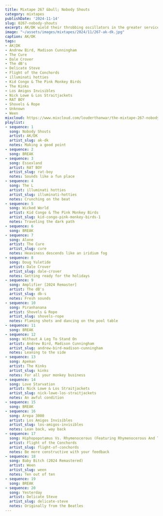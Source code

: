 ```yaml
---
title: Mixtape 267 &bull; Nobody Shouts
category: mixtapes
publishDate: '2024-11-14'
slug: 0267-nobody-shouts
excerpt: AK/DK wield their throbbing oscillators in the greater service of Electropunk.
image: "~/assets/images/mixtapes/2024/11/267-ak-dk.jpg"
caption: AK/DK
tags:
- AK|DK
- Andrew Bird, Madison Cunningham
- The Cure
- Dale Crover
- The dB's
- Delicate Steve
- Flight of the Conchords
- illuminati hotties
- Kid Congo & The Pink Monkey Birds
- The Kinks
- Los Amigos Invisibles
- Nick Lowe & Los Straitjackets
- RAT BOY
- Shovels & Rope
- Unknown
- Ween
mixcloud: https://www.mixcloud.com/louderthanwar/the-mixtape-267-nobody-shouts-2024-11-14/
playlist:
- sequence: 1
  song: Nobody Shouts
  artist: AK/DK
  artist_slug: ak-dk
  notes: Making a good point
- sequence: 2
  song: BREAK
- sequence: 3
  song: Essexland
  artist: RAT BOY
  artist_slug: rat-boy
  notes: Sounds like a fun place
- sequence: 4
  song: The L
  artist: illuminati hotties
  artist_slug: illuminati-hotties
  notes: Crunching on the beat
- sequence: 5
  song: Wicked World
  artist: Kid Congo & The Pink Monkey Birds
  artist_slug: kid-congo-pink-monkey-birds-1
  notes: Traveling the dark path
- sequence: 6
  song: BREAK
- sequence: 7
  song: Alone
  artist: The Cure
  artist_slug: cure
  notes: Heaviness descends like an iridium fog
- sequence: 8
  song: Doug Yuletide
  artist: Dale Crover
  artist_slug: dale-crover
  notes: Getting ready for the holidays
- sequence: 9
  song: Amplifier [2024 Remaster]
  artist: The dB's
  artist_slug: db-s
  notes: Fresh sounds
- sequence: 10
  song: Piranhanana
  artist: Shovels & Rope
  artist_slug: shovels-rope
  notes: Flaming shots and dancing on the pool table
- sequence: 11
  song: BREAK
- sequence: 12
  song: Without A Leg To Stand On
  artist: Andrew Bird, Madison Cunningham
  artist_slug: andrew-bird-madison-cunningham
  notes: Leaning to the side
- sequence: 13
  song: Apeman
  artist: The Kinks
  artist_slug: kinks
  notes: For all your monkey business
- sequence: 14
  song: Love Starvation
  artist: Nick Lowe & Los Straitjackets
  artist_slug: nick-lowe-los-straitjackets
  notes: An awful condition
- sequence: 15
  song: BREAK
- sequence: 16
  song: Arepa 3000
  artist: Los Amigos Invisibles
  artist_slug: los-amigos-invisibles
  notes: Lean back, way back
- sequence: 17
  song: Hiphopopotamus Vs. Rhymenocerous (Featuring Rhymenocerous And The Hiphopapoatumus)
  artist: Flight of the Conchords
  artist_slug: flight-of-conchords
  notes: Be more constructive with your feedback
- sequence: 18
  song: Baby Bitch (2024 Remastered)
  artist: Ween
  artist_slug: ween
  notes: Ten out of ten
- sequence: 19
  song: BREAK
- sequence: 20
  song: Yesterday
  artist: Delicate Steve
  artist_slug: delicate-steve
  notes: Originally from the Beatles
---
```


